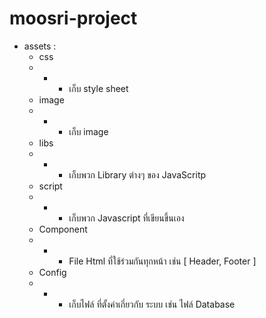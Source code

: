# moosri-project
+ assets :
  + css
  - - -  เก็บ style sheet
  + image 
  - - -  เก็บ image
  + libs 
  - - -  เก็บพวก Library ต่างๆ ของ JavaScritp
  + script
  - - - เก็บพวก Javascript ที่เขียนขึ้นเอง
  + Component
  - - -  File Html ที่ใช้ร่วมกันทุกหน้า เช่น [ Header, Footer ]
  + Config 
  - - - เก็บไฟล์ ที่ตั้งค่าเกี่ยวกับ ระบบ เช่น ไฟล์ Database